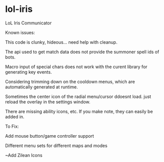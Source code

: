 lol-iris
========

LoL Iris Communicator

Known issues:

This code is clunky, hideous... need help with cleanup.

The api used to get match data does not provide the summoner spell ids of bots.

Macro input of special chars does not work with the curent library for generating key events.

Considering trimming down on the cooldown menus, which are automatically generated at runtime.

Sometimes the center icon of the radial menu/cursor ddoesnt load. just reload the overlay in the settings  window.

There are missing ability icons, etc. If you make note, they can easily be added in.

To Fix: 

Add mouse button/game controller support

Different menu sets for different maps and modes

~Add Zilean Icons
